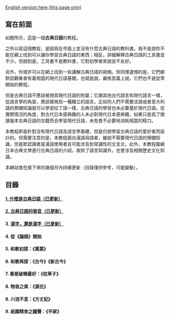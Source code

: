 [English version here (this page only)](index_en)

## 寫在前面

如題所示，這是一個**古典日語**的教程。

之所以寫這個教程，是因爲在市面上並沒有什麼古典日語的教科書。我不是說你不能在網上找到可以讓你學習古典日語的東西；相反，詳細解釋古典日語的工具書並不少。但說到底，工具書不是教科書，它對初學者來說並不友好。

另外，你或許可以在網上找到一些講解古典日語的視頻。但同樣遺憾的是，它們都默認觀看者有着相當的現代日語基礎。也就是說，嚴格意義上說，它們也不是從零開始的教程。

但是古典日語不應該被視爲現代日語的附屬；它跟其他古代語言和現代語言一樣，從語言學的角度，應該被視爲一種獨立的語言。正如同人們不需要法語或者意大利語的預備知識就可以學習拉丁語一樣，古典日語的學習也未必要基於現代日語。從實際情況的角度，對古代日本感興趣的人未必對現代日本感興趣，如果只是爲了閱讀幾本古典日語的古籍而去學習現代日語，未免會不必要地消耗相當的精力。

本教程即是針對沒有現代日語及語言學基礎，但是仍想學習古典日語的愛好者而設計的。但需要注意的是，本教程面向漢語母語者，雖說不需要現代日語的預備知識，但是默認讀者是漢語使用者且可能涉及到常識性的文言文。此外，本教程圍繞日本古典文學進行古典日語的介紹，故除了語言知識外，也會涉及相關歷史文化知識。

本網站會在接下來的幾個月內持續更新（目錄僅供參考，可能變動）。



## 目錄

#### [1. 什麼是古典日語（已更新）](chapter_1)

#### [2. 古典日語的發音（已更新）](chapter_2)

#### 3. [漢字，還是漢字（已更新）](chapter_3)

#### 4. 從《論語》開始

#### 5. 和歌初探：《萬葉》

#### 6. 和歌再探：《古今》《新古今》

#### 7. 春是破曉最好：《枕草子》

#### 8. 物哀之美：《源氏》

#### 8. 川流不息：《方丈記》

#### 9. 祇園精舍之鐘聲：《平家》


